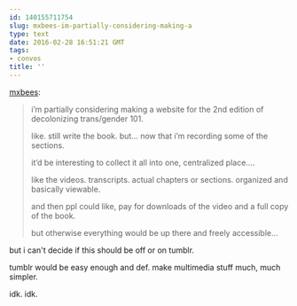 ```yaml
---
id: 140155711754
slug: mxbees-im-partially-considering-making-a
type: text
date: 2016-02-28 16:51:21 GMT
tags:
- convos
title: ''
---
```

<p><a class="tumblr_blog" href="http://mxbees.tumblr.com/post/140155087414">mxbees</a>:</p>
<blockquote>
<p>i’m partially considering making a website for the 2nd edition of decolonizing trans/gender 101.</p>

<p>like. still write the book. but… now that i’m recording some of the sections.</p>

<p>it’d be interesting to collect it all into one, centralized place….</p>

<p>like the videos. transcripts. actual chapters or sections. organized and basically viewable.</p>

<p>and then ppl could like, pay for downloads of the video and a full copy of the book.</p>

<p>but otherwise everything would be up there and freely accessible…</p>
</blockquote>

but i can't decide if this should be off or on tumblr. 

tumblr would be easy enough and def. make multimedia stuff much, much simpler.

idk. idk.